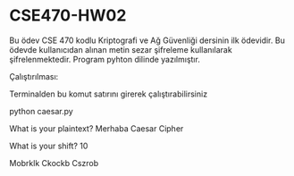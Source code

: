 # CSE470-HW02
Bu ödev CSE 470 kodlu Kriptografi ve Ağ Güvenliği dersinin ilk ödevidir. Bu ödevde kullanıcıdan alınan metin sezar şifreleme kullanılarak şifrelenmektedir.
Program pyhton dilinde yazılmıştır.

Çalıştırılması:

Terminalden bu komut satırını girerek çalıştırabilirsiniz

  python caesar.py
  
  What is your plaintext? Merhaba Caesar Cipher
  
  What is your shift? 10
  
  Mobrklk Ckockb Cszrob
